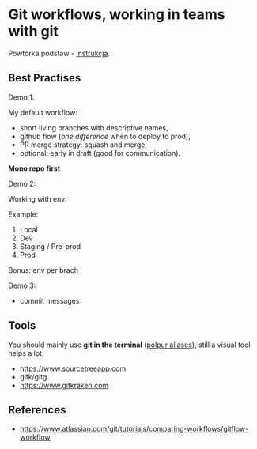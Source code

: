 # Git workflows, working in teams with git

Powtórka podstaw - [instrukcja](https://github.com/wojciech11/se_software_build_automation_tools/blob/master/01_exercise/README_pl.md).

## Best Practises

Demo 1:

My default workflow:

- short living branches with descriptive names,
- github flow (*one difference* when to deploy to prod),
- PR merge strategy: squash and merge,
- optional: early in draft (good for communication).

**Mono repo first**

Demo 2:

Working with env:

Example:

1. Local
2. Dev
3. Staging / Pre-prod
4. Prod

Bonus: env per brach

Demo 3:

- commit messages

## Tools

You should mainly use **git in the terminal** ([polpur aliases](https://github.com/sorin-ionescu/prezto/tree/master/modules/git#branch-b)), still a visual tool helps a lot:

- https://www.sourcetreeapp.com
- gitk/gitg
- https://www.gitkraken.com

## References

- https://www.atlassian.com/git/tutorials/comparing-workflows/gitflow-workflow

